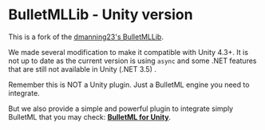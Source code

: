 # BulletMLLib - Unity version

This is a fork of the [dmanning23's BulletMLLib](https://github.com/dmanning23/BulletMLLib).

We made several modification to make it compatible with Unity 4.3+. It is not up to date as the current version is using `async` and some .NET features that are still not available in Unity (.NET 3.5)  .

Remember this is NOT a Unity plugin. Just a BulletML engine you need to integrate.
 
But we also provide a simple and powerful plugin to integrate simply BulletML that you may check: **[BulletML for Unity](http://pixelnest.io/work/bulletml-for-unity/)**. 


